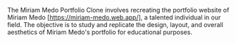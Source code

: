 The Miriam Medo Portfolio Clone involves recreating the portfolio website of Miriam Medo [https://miriam-medo.web.app/], a talented individual in our field. The objective is to study and replicate the design, layout, and overall aesthetics of Miriam Medo's portfolio for educational purposes.
